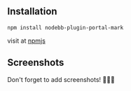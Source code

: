 Installation
------------

```
npm install nodebb-plugin-portal-mark

```

visit at [npmjs](https://www.npmjs.com/package/nodebb-plugin-portal-mark)

Screenshots
-----------

Don't forget to add screenshots! 
